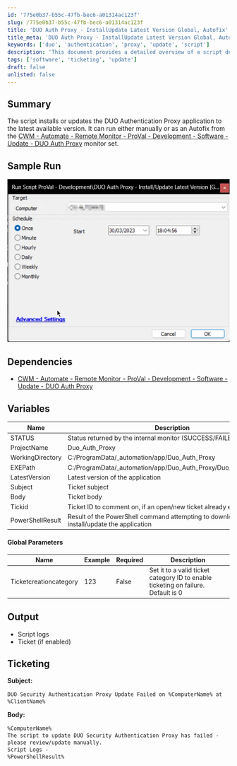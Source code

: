 ```yaml
---
id: '775e0b37-b55c-47fb-bec6-a01314ac123f'
slug: /775e0b37-b55c-47fb-bec6-a01314ac123f
title: 'DUO Auth Proxy - InstallUpdate Latest Version Global, Autofix'
title_meta: 'DUO Auth Proxy - InstallUpdate Latest Version Global, Autofix'
keywords: ['duo', 'authentication', 'proxy', 'update', 'script']
description: 'This document provides a detailed overview of a script designed to install or update the DUO Authentication Proxy application to the latest version. The script can be executed manually or as part of an Autofix from the specified monitor set in ConnectWise Automate. It includes sample runs, dependencies, variables, and ticketing information for handling update failures.'
tags: ['software', 'ticketing', 'update']
draft: false
unlisted: false
---
```


## Summary

The script installs or updates the DUO Authentication Proxy application to the latest available version. It can run either manually or as an Autofix from the [CWM - Automate - Remote Monitor - ProVal - Development - Software - Update - DUO Auth Proxy](/docs/588520f3-c262-4b80-8c56-0b9411ab0bdc) monitor set.

## Sample Run

![Sample Run](../../../static/img/docs/775e0b37-b55c-47fb-bec6-a01314ac123f/image_1_1.webp)

## Dependencies

- [CWM - Automate - Remote Monitor - ProVal - Development - Software - Update - DUO Auth Proxy](/docs/588520f3-c262-4b80-8c56-0b9411ab0bdc)

## Variables

| Name               | Description                                                             |
|--------------------|-------------------------------------------------------------------------|
| STATUS             | Status returned by the internal monitor (SUCCESS/FAILED)                |
| ProjectName        | Duo_Auth_Proxy                                                          |
| WorkingDirectory    | C:/ProgramData/_automation/app/Duo_Auth_Proxy                          |
| EXEPath            | C:/ProgramData/_automation/app/Duo_Auth_Proxy/Duo_Auth_Proxy.exe      |
| LatestVersion      | Latest version of the application                                        |
| Subject            | Ticket subject                                                          |
| Body               | Ticket body                                                             |
| Tickid             | Ticket ID to comment on, if an open/new ticket already exists           |
| PowerShellResult   | Result of the PowerShell command attempting to download and install/update the application |

#### Global Parameters

| Name                  | Example | Required | Description                                                                 |
|-----------------------|---------|----------|-----------------------------------------------------------------------------|
| Ticketcreationcategory | 123     | False    | Set it to a valid ticket category ID to enable ticketing on failure. Default is 0 |

## Output

- Script logs
- Ticket (if enabled)

## Ticketing

**Subject:**

```
DUO Security Authentication Proxy Update Failed on %ComputerName% at %ClientName%
```

**Body:**

```
%ComputerName%
The script to update DUO Security Authentication Proxy has failed - please review/update manually.
Script Logs -
%PowerShellResult%
```
